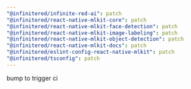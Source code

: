 ```yaml
---
"@infinitered/infinite-red-ai": patch
"@infinitered/react-native-mlkit-core": patch
"@infinitered/react-native-mlkit-face-detection": patch
"@infinitered/react-native-mlkit-image-labeling": patch
"@infinitered/react-native-mlkit-object-detection": patch
"@infinitered/react-native-mlkit-docs": patch
"@infinitered/eslint-config-react-native-mlkit": patch
"@infinitered/tsconfig": patch
---
```


bump to trigger ci
